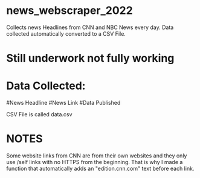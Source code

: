 # news_webscraper_2022
Collects news Headlines from CNN and NBC News every day. Data collected automatically converted to a CSV File.

# Still underwork not fully working

# Data Collected:
#News Headline
#News Link
#Data Published

CSV File is called data.csv

# NOTES
Some website links from CNN are from their own websites and they only use /self links with no HTTPS from the beginning. That is why I made a function that
automatically adds an "edition.cnn.com" text before each link.
